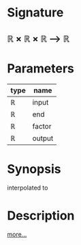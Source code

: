 # Signature
## ℝ × ℝ × ℝ ⟶ ℝ

# Parameters

| type | name |
|------|------|
|ℝ|input|
|ℝ|end|
|ℝ|factor|
|ℝ|output|

# Synopsis
interpolated to

# Description

[more...](https://en.wikipedia.org/wiki/Linear_interpolation#Programming_language_support)
